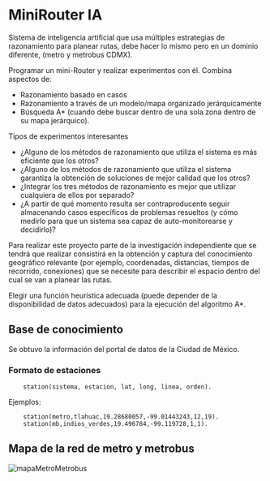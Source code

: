 # MiniRouter IA
Sistema de inteligencia artificial que usa múltiples estrategias de razonamiento para planear rutas, debe hacer lo mismo pero en un dominio diferente, (metro y metrobus CDMX).

Programar un mini-Router y realizar experimentos con él. 
Combina aspectos de:
 * Razonamiento basado en casos
 * Razonamiento a través de un modelo/mapa organizado jerárquicamente
 * Búsqueda A* (cuando debe buscar dentro de una sola zona dentro de su mapa jerárquico). 

Tipos de experimentos interesantes
 * ¿Alguno de los métodos de razonamiento que utiliza el sistema es más eficiente que los otros? 
 * ¿Alguno de los métodos de razonamiento que utiliza el sistema garantiza la obtención de soluciones de mejor calidad que los otros?
 * ¿Integrar los tres métodos de razonamiento es mejor que utilizar cualquiera de ellos por separado? 
 * ¿A partir de qué momento resulta ser contraproducente seguir almacenando casos específicos de problemas resueltos (y cómo medirlo para que un sistema sea capaz de auto-monitorearse y decidirlo)? 

Para realizar este proyecto parte de la investigación independiente que se tendrá que realizar consistirá en la obtención y captura del conocimiento geográfico relevante (por ejemplo, coordenadas, distancias, tiempos de recorrido, conexiones) que se necesite para describir el espacio dentro del cual se van a planear las rutas.

Elegir una función heurística adecuada (puede depender de la disponibilidad de datos adecuados) para la ejecución del algoritmo A*.

## Base de conocimiento
Se obtuvo la información del portal de datos de la Ciudad de México.

### Formato de estaciones
        station(sistema, estacion, lat, long, linea, orden).
Ejemplos:

        station(metro,tlahuac,19.28680057,-99.01443243,12,19).
        station(mb,indios_verdes,19.496784,-99.119728,1,1).

## Mapa de la red de metro y metrobus
![mapaMetroMetrobus](/assets/map.jpg)
